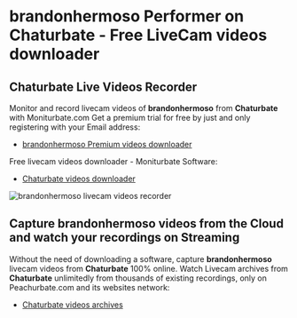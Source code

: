 # brandonhermoso Performer on Chaturbate - Free LiveCam videos downloader

## Chaturbate Live Videos Recorder

Monitor and record livecam videos of **brandonhermoso** from **Chaturbate** with Moniturbate.com
Get a premium trial for free by just and only registering with your Email address:
* [brandonhermoso Premium videos downloader](https://moniturbate.com/request-demo-licence-key.html)

Free livecam videos downloader - Moniturbate Software:
* [Chaturbate videos downloader](https://moniturbate.com/moniturbate-download-software.html)

![brandonhermoso livecam videos recorder](https://peachurnet.com/templates/moniturbate-software.png)


## Capture brandonhermoso videos from the Cloud and watch your recordings on Streaming

Without the need of downloading a software, capture **brandonhermoso** livecam videos from **Chaturbate** 100% online.
Watch Livecam archives from **Chaturbate** unlimitedly from thousands of existing recordings, only on Peachurbate.com and its websites network:
* [Chaturbate videos archives](https://peachurnet.com/)